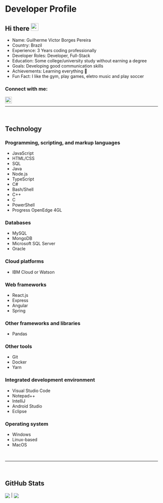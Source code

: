 # Developer Profile

## Hi there  <img src="https://media.giphy.com/media/hvRJCLFzcasrR4ia7z/giphy.gif" width="25px">

- Name: Guilherme Victor Borges Pereira
- Country: Brazil
- Experience: 3 Years coding professionally
- Developer Roles: Developer, Full-Stack
- Education: Some college/university study without earning a degree
- Goals: Developing good communication skills
- Achievements: Learning everything 🤣
- Fun Fact: I like the gym, play games, eletro music and play soccer

### Connect with me:

[<img align="left" alt="codeSTACKr | LinkedIn" width="22px" src="https://cdn1.iconfinder.com/data/icons/social-networks-15/512/LinkedIn_social_network_logo-256.png" />][linkedin]

<br />

---

<br />

## Technology

### Programming, scripting, and markup languages

- JavaScript
- HTML/CSS
- SQL
- Java
- Node.js
- TypeScript
- C#
- Bash/Shell
- C++
- C
- PowerShell
- Progress OpenEdge 4GL

### Databases

- MySQL
- MongoDB
- Microsoft SQL Server
- Oracle

### Cloud platforms

- IBM Cloud or Watson

### Web frameworks

- React.js
- Express
- Angular
- Spring

### Other frameworks and libraries

- Pandas

### Other tools

- Git
- Docker
- Yarn

### Integrated development environment

- Visual Studio Code
- Notepad++
- IntelliJ
- Android Studio
- Eclipse

### Operating system

- Windows
- Linux-based
- MacOS

<br />

---

<br />

## GitHub Stats

<img align="center" src="https://github-readme-stats.vercel.app/api?username=gvbp&show_icons=true&theme=vue-dark" /> | <img align="center" src="https://github-readme-stats.vercel.app/api/top-langs/?username=gvbp&layout=compact&theme=vue-dark" />


[linkedin]: https://www.linkedin.com/in/guilhermevictorbp/
